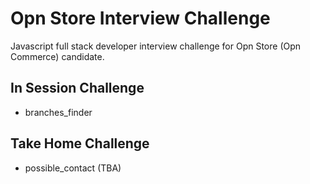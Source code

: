 # Opn Store Interview Challenge
Javascript full stack developer interview challenge for Opn Store (Opn Commerce) candidate.

## In Session Challenge
- branches_finder

## Take Home Challenge
- possible_contact (TBA)
